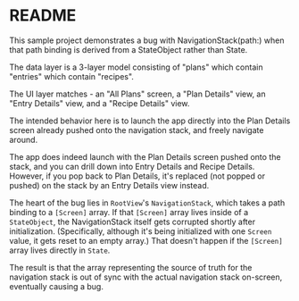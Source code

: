 # README

This sample project demonstrates a bug with NavigationStack(path:) when that path binding is derived from a StateObject rather than State.

The data layer is a 3-layer model consisting of "plans" which contain "entries" which contain "recipes". 

The UI layer matches - an "All Plans" screen, a "Plan Details" view, an "Entry Details" view, and a "Recipe Details" view.

The intended behavior here is to launch the app directly into the Plan Details screen already pushed onto the navigation stack, and freely navigate around.

The app does indeed launch with the Plan Details screen pushed onto the stack, and you can drill down into Entry Details and Recipe Details. However, if you pop back to Plan Details, it's replaced (not popped or pushed) on the stack by an Entry Details view instead.

The heart of the bug lies in `RootView`'s `NavigationStack`, which takes a path binding to a `[Screen]` array. If that `[Screen]` array lives inside of a `StateObject`, the NavigationStack itself gets corrupted shortly after initialization. (Specifically, although it's being initialized with one `Screen` value, it gets reset to an empty array.) That doesn't happen if the `[Screen]` array lives directly in `State`.

The result is that the array representing the source of truth for the navigation stack is out of sync with the actual navigation stack on-screen, eventually causing a bug.
